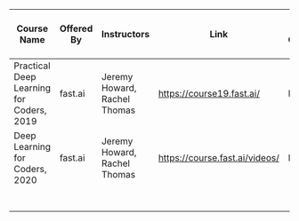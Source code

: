 | Course Name                              | Offered By | Instructors                  | Link                           | Personal Coverage | hand_note [check out hand_notes folder] | Personal Rating (out of 5) |
| ---------------------------------------- | ---------- | ---------------------------- | ------------------------------ | ----------------- | --------------------------------------- | -------------------------- |
| Practical Deep Learning for Coders, 2019 | fast.ai    | Jeremy Howard, Rachel Thomas | https://course19.fast.ai/      | Lecture 4         | fastai_pdlc_2019                        |                            |
| Deep Learning for Coders, 2020           | fast.ai    | Jeremy Howard, Rachel Thomas | https://course.fast.ai/videos/ | Lecture 2         | fastai_dlc_2020                         |                            |
|                                          |            |                              |                                |                   |                                         |                            |
|                                          |            |                              |                                |                   |                                         |                            |
|                                          |            |                              |                                |                   |                                         |                            |
|                                          |            |                              |                                |                   |                                         |                            |
|                                          |            |                              |                                |                   |                                         |                            |
|                                          |            |                              |                                |                   |                                         |                            |
|                                          |            |                              |                                |                   |                                         |                            |

